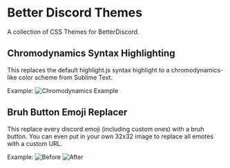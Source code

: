 # Better Discord Themes
A collection of CSS Themes for BetterDiscord.

## Chromodynamics Syntax Highlighting
This replaces the default highlight.js syntax highlight to a chromodynamics-like color scheme from Sublime Text.

Example:
![Chromodynamics Example](https://i.imgur.com/K7oZtF4.png)

## Bruh Button Emoji Replacer
This replace every discord emoji (including custom ones) with a bruh button. You can even put in your own 32x32 image to replace all emotes with a custom URL.

Example:
![Before](https://i.imgur.com/BNOP6Hg.png)
![After](https://i.imgur.com/yGi8vzE.png)
